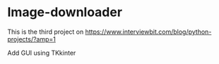 # Image-downloader

This is the third project on https://www.interviewbit.com/blog/python-projects/?amp=1


Add GUI using TKkinter
